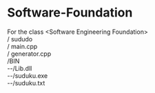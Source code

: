 # Software-Foundation
For the class &lt;Software Engineering Foundation>  
/ sududo  
/ main.cpp  
/ generator.cpp  
/BIN  
--/Lib.dll  
--/suduku.exe  
--/suduku.txt  
